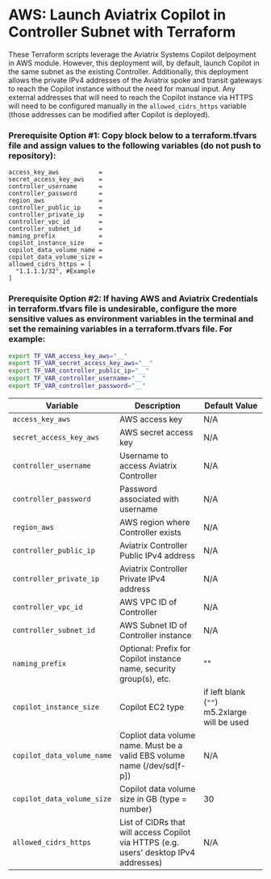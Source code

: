 # AWS: Launch Aviatrix Copilot in Controller Subnet with Terraform
These Terraform scripts leverage the Aviatrix Systems Copilot delpoyment in AWS module. 
However, this deployment will, by default, launch Copilot in the same subnet as the existing Controller.
Additionally, this deployment allows the private IPv4 addresses of the Aviatrix spoke and transit gateways to reach the Copilot instance without the need for manual input. Any external addresses that will need to reach the Copilot instance via HTTPS will need to be configured manually in the `allowed_cidrs_https` variable (those addresses can be modified after Copilot is deployed).

### Prerequisite Option #1: Copy block below to a terraform.tfvars file and assign values to the following variables (do not push to repository):
``` hcl
access_key_aws           = 
secret_access_key_aws    = 
controller_username      = 
controller_password      = 
region_aws               = 
controller_public_ip     = 
controller_private_ip    = 
controller_vpc_id        = 
controller_subnet_id     = 
naming_prefix            = 
copilot_instance_size    = 
copilot_data_volume_name = 
copilot_data_volume_size = 
allowed_cidrs_https = [
  "1.1.1.1/32", #Example
]
```

### Prerequisite Option #2: If having AWS and Aviatrix Credentials in terraform.tfvars file is undesirable, configure the more sensitive values as environment variables in the terminal and set the remaining variables in a terraform.tfvars file. For example:
``` sh
export TF_VAR_access_key_aws="__"
export TF_VAR_secret_access_key_aws="__"
export TF_VAR_controller_public_ip="__"
export TF_VAR_controller_username="__"
export TF_VAR_controller_password="__"
```

|   Variable                 | Description    | Default Value |
|     ---                    |     ---        |       ---     |
| `access_key_aws`           | AWS access key | N/A |
| `secret_access_key_aws`    | AWS secret access key | N/A |
|  `controller_username`     | Username to access Aviatrix Controller | N/A|
|  `controller_password`     | Password associated with username | N/A |
|  `region_aws`              | AWS region where Controller exists | N/A |
| `controller_public_ip`     | Aviatrix Controller Public IPv4 address   | N/A | 
| `controller_private_ip`    | Aviatrix Controller Private IPv4 address  | N/A |
| `controller_vpc_id`        | AWS VPC ID of Controller | N/A |
| `controller_subnet_id`     | AWS Subnet ID of Controller instance | N/A |
| `naming_prefix`            | Optional: Prefix for Copilot instance name, security group(s), etc. | "" |
| `copilot_instance_size`    | Copilot EC2 type | if left blank (`""`) m5.2xlarge will be used |
| `copilot_data_volume_name` | Copliot data volume name. Must be a valid EBS volume name (/dev/sd[f-p]) | N/A |
| `copilot_data_volume_size` | Copilot data volume size in GB (type = number) | 30 |
| `allowed_cidrs_https`      | List of CIDRs that will access Copilot via HTTPS (e.g. users' desktop IPv4 addresses) | N/A |